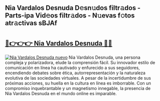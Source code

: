 ## Nia Vardalos Desnuda D𝚎sn𝚞dos filtr𝚊dos - Parts-ipa Vid𝚎os filtr𝚊dos - N𝚞evas f𝚘tos atr𝚊ctivas sBJAf

# <h2><a href="http://mb1lv5.tromn.icu/?c=Nia+Vardalos+Desnuda">🔗👉👉👉 Nia Vardalos Desnuda 🔗🔗</a></h2>

[![Nia Vardalos Desnuda nuevo](https://i.imgur.com/pEAQMta.gif)](http://mb1lv5.tromn.icu/?c=Nia+Vardalos+Desnuda)
Nia Vardalos Desnuda, una persona compleja y polarizadora, elude la comprensión fácil. Su innovador estilo de comunicación en línea ha cautivado y enfurecido a sus seguidores, encendiendo debates sobre ética, autorrepresentación y la naturaleza evolutiva de las sociedades virtuales. A pesar de la incertidumbre de sus próximas acciones, su huella en la cultura en línea es imborrable. Con un compromiso inquebrantable y un magnetismo innegable, la presencia de Nia Vardalos Desnuda en el mundo online es imparable.
